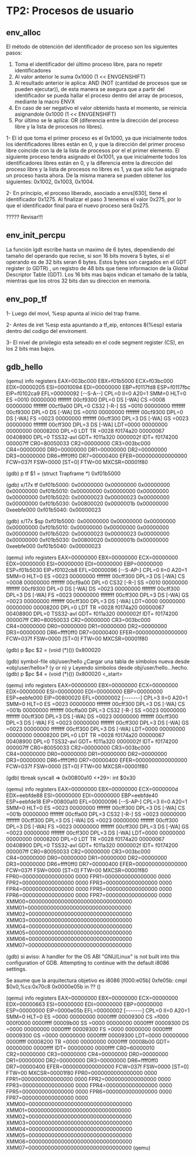 TP2: Procesos de usuario
========================

env_alloc
---------
El método de obtención del identificador de proceso son los siguientes pasos:
1) Toma el identificador del último proceso libre, para no repetir identificadores
2) Al valor anterior le suma 0x1000 (1 << ENVGENSHIFT)
3) Al resultado anterior le aplica: AND (NOT (cantidad de procesos que se pueden ejecutar)), de esta manera se asegura que a partir del identificador se pueda hallar el proceso dentro del array de procesos, mediante la macro ENVX
4) En caso de ser negativo el valor obtenido hasta el momento, se reinicia asignandole 0x1000 (1 << ENVGENSHIFT)
5) Por último se le aplica: OR (diferencia entre la dirección del proceso libre y la lista de procesos no libres). 

1-
El id que toma el primer proceso es el 0x1000, ya que inicialmente todos los identificadores libres están en 0, y que la dirección del primer proceso libre coincide con la de la lista de procesos por el el primer elemento.
El siguiente proceso tendra asignado el 0x1001, ya que inicialmente todos los identificadores libres están en 0, y la diferencia entre la dirección del proceso libre y la lista de procesos no libres es 1, ya que sólo fue asignado un proceso hasta ahora.
De la misma manera se pueden obtener los siguientes: 0x1002, 0x1003, 0x1004.

2-
En principio, el proceso liberado, asociado a envs[630], tiene el identificador 0x1275. Al finalizar el paso 3 tenemos el valor 0x275, por lo que el identificador final para el nuevo proceso será 0x275.

????? Revisar!!!


env_init_percpu
---------------
La función lgdt escribe hasta un maximo de 6 bytes, dependiendo del tamaño del operando que recive, si son 16 bits movera 5 bytes, si el operando es de 32 bits seran 6 bytes.
Estos bytes son cargados en el GDT register (o GDTR) , un registro de 48 bits que tiene informacion de la Global Descriptor Table (GDT). Los 16 bits mas bajos indican el tamaño de la tabla, mientras que los otros 32 bits dan su direccion en memoria.


env_pop_tf
----------
1-
Luego del movl, %esp apunta al inicio del trap frame.

2-
Antes de iret %esp esta apuntando a tf_eip, entonces 8(%esp) estaria dentro del codigo del enviroment.

3-
El nivel de privilegio esta seteado en el code segment register (CS), en los 2 bits mas bajos.

gdb_hello
---------
(qemu) info registers
EAX=003bc000 EBX=f01b5000 ECX=f03bc000 EDX=00000205
ESI=00010094 EDI=00000000 EBP=f0117fd8 ESP=f0117fbc
EIP=f0102ca9 EFL=00000092 [--S-A--] CPL=0 II=0 A20=1 SMM=0 HLT=0
ES =0010 00000000 ffffffff 00cf9300 DPL=0 DS   [-WA]
CS =0008 00000000 ffffffff 00cf9a00 DPL=0 CS32 [-R-]
SS =0010 00000000 ffffffff 00cf9300 DPL=0 DS   [-WA]
DS =0010 00000000 ffffffff 00cf9300 DPL=0 DS   [-WA]
FS =0023 00000000 ffffffff 00cff300 DPL=3 DS   [-WA]
GS =0023 00000000 ffffffff 00cff300 DPL=3 DS   [-WA]
LDT=0000 00000000 00000000 00008200 DPL=0 LDT
TR =0028 f0174a20 00000067 00408900 DPL=0 TSS32-avl
GDT=     f011a320 0000002f
IDT=     f0174200 000007ff
CR0=80050033 CR2=00000000 CR3=003bc000 CR4=00000000
DR0=00000000 DR1=00000000 DR2=00000000 DR3=00000000 
DR6=ffff0ff0 DR7=00000400
EFER=0000000000000000
FCW=037f FSW=0000 [ST=0] FTW=00 MXCSR=00001f80

(gdb) p tf
$1 = (struct Trapframe *) 0xf01b5000

(gdb) x/17x tf
0xf01b5000:	0x00000000	0x00000000	0x00000000	0x00000000
0xf01b5010:	0x00000000	0x00000000	0x00000000	0x00000000
0xf01b5020:	0x00000023	0x00000023	0x00000000	0x00000000
0xf01b5030:	0x00800020	0x0000001b	0x00000000	0xeebfe000
0xf01b5040:	0x00000023

(gdb) x/17x $sp
0xf01b5000:	0x00000000	0x00000000	0x00000000	0x00000000
0xf01b5010:	0x00000000	0x00000000	0x00000000	0x00000000
0xf01b5020:	0x00000023	0x00000023	0x00000000	0x00000000
0xf01b5030:	0x00800020	0x0000001b	0x00000000	0xeebfe000
0xf01b5040:	0x00000023

(qemu) info registers
EAX=00000000 EBX=00000000 ECX=00000000 EDX=00000000
ESI=00000000 EDI=00000000 EBP=00000000 ESP=f01b5030
EIP=f0102cb8 EFL=00000096 [--S-AP-] CPL=0 II=0 A20=1 SMM=0 HLT=0
ES =0023 00000000 ffffffff 00cff300 DPL=3 DS   [-WA]
CS =0008 00000000 ffffffff 00cf9a00 DPL=0 CS32 [-R-]
SS =0010 00000000 ffffffff 00cf9300 DPL=0 DS   [-WA]
DS =0023 00000000 ffffffff 00cff300 DPL=3 DS   [-WA]
FS =0023 00000000 ffffffff 00cff300 DPL=3 DS   [-WA]
GS =0023 00000000 ffffffff 00cff300 DPL=3 DS   [-WA]
LDT=0000 00000000 00000000 00008200 DPL=0 LDT
TR =0028 f0174a20 00000067 00408900 DPL=0 TSS32-avl
GDT=     f011a320 0000002f
IDT=     f0174200 000007ff
CR0=80050033 CR2=00000000 CR3=003bc000 CR4=00000000
DR0=00000000 DR1=00000000 DR2=00000000 DR3=00000000 
DR6=ffff0ff0 DR7=00000400
EFER=0000000000000000
FCW=037f FSW=0000 [ST=0] FTW=00 MXCSR=00001f80


(gdb) p $pc
$2 = (void (*)()) 0x800020


(gdb) symbol-file obj/user/hello
¿Cargar una tabla de símbolos nueva desde «obj/user/hello»? (y or n) y
Leyendo símbolos desde obj/user/hello...hecho.
(gdb) p $pc
$4 = (void (*)()) 0x800020 <_start>


(qemu) info registers
EAX=00000000 EBX=00000000 ECX=00000000 EDX=00000000
ESI=00000000 EDI=00000000 EBP=00000000 ESP=eebfe000
EIP=00800020 EFL=00000002 [-------] CPL=3 II=0 A20=1 SMM=0 HLT=0
ES =0023 00000000 ffffffff 00cff300 DPL=3 DS   [-WA]
CS =001b 00000000 ffffffff 00cffa00 DPL=3 CS32 [-R-]
SS =0023 00000000 ffffffff 00cff300 DPL=3 DS   [-WA]
DS =0023 00000000 ffffffff 00cff300 DPL=3 DS   [-WA]
FS =0023 00000000 ffffffff 00cff300 DPL=3 DS   [-WA]
GS =0023 00000000 ffffffff 00cff300 DPL=3 DS   [-WA]
LDT=0000 00000000 00000000 00008200 DPL=0 LDT
TR =0028 f0174a20 00000067 00408900 DPL=0 TSS32-avl
GDT=     f011a320 0000002f
IDT=     f0174200 000007ff
CR0=80050033 CR2=00000000 CR3=003bc000 CR4=00000000
DR0=00000000 DR1=00000000 DR2=00000000 DR3=00000000 
DR6=ffff0ff0 DR7=00000400
EFER=0000000000000000
FCW=037f FSW=0000 [ST=0] FTW=00 MXCSR=00001f80


(gdb) tbreak syscall
=> 0x00800a10 <+29>:	int    $0x30

(qemu) info registers
EAX=00000000 EBX=00000000 ECX=0000000d EDX=eebfde88
ESI=00000000 EDI=00000000 EBP=eebfde40 ESP=eebfde18
EIP=00800a10 EFL=00000096 [--S-AP-] CPL=3 II=0 A20=1 SMM=0 HLT=0
ES =0023 00000000 ffffffff 00cff300 DPL=3 DS   [-WA]
CS =001b 00000000 ffffffff 00cffa00 DPL=3 CS32 [-R-]
SS =0023 00000000 ffffffff 00cff300 DPL=3 DS   [-WA]
DS =0023 00000000 ffffffff 00cff300 DPL=3 DS   [-WA]
FS =0023 00000000 ffffffff 00cff300 DPL=3 DS   [-WA]
GS =0023 00000000 ffffffff 00cff300 DPL=3 DS   [-WA]
LDT=0000 00000000 00000000 00008200 DPL=0 LDT
TR =0028 f0174a20 00000067 00408900 DPL=0 TSS32-avl
GDT=     f011a320 0000002f
IDT=     f0174200 000007ff
CR0=80050033 CR2=00000000 CR3=003bc000 CR4=00000000
DR0=00000000 DR1=00000000 DR2=00000000 DR3=00000000 
DR6=ffff0ff0 DR7=00000400
EFER=0000000000000000
FCW=037f FSW=0000 [ST=0] FTW=00 MXCSR=00001f80
FPR0=0000000000000000 0000 FPR1=0000000000000000 0000
FPR2=0000000000000000 0000 FPR3=0000000000000000 0000
FPR4=0000000000000000 0000 FPR5=0000000000000000 0000
FPR6=0000000000000000 0000 FPR7=0000000000000000 0000
XMM00=00000000000000000000000000000000 XMM01=00000000000000000000000000000000
XMM02=00000000000000000000000000000000 XMM03=00000000000000000000000000000000
XMM04=00000000000000000000000000000000 XMM05=00000000000000000000000000000000
XMM06=00000000000000000000000000000000 XMM07=00000000000000000000000000000000


(gdb) si
aviso: A handler for the OS ABI "GNU/Linux" is not built into this configuration
of GDB.  Attempting to continue with the default i8086 settings.

Se asume que la arquitectura objetivo es i8086
[f000:e05b]    0xfe05b:	cmpl   $0x0,%cs:0x70c8
0x0000e05b in ?? ()

(qemu) info registers
EAX=00000000 EBX=00000000 ECX=00000000 EDX=00000663
ESI=00000000 EDI=00000000 EBP=00000000 ESP=00000000
EIP=0000e05b EFL=00000002 [-------] CPL=0 II=0 A20=1 SMM=0 HLT=0
ES =0000 00000000 0000ffff 00009300
CS =f000 000f0000 0000ffff 00009b00
SS =0000 00000000 0000ffff 00009300
DS =0000 00000000 0000ffff 00009300
FS =0000 00000000 0000ffff 00009300
GS =0000 00000000 0000ffff 00009300
LDT=0000 00000000 0000ffff 00008200
TR =0000 00000000 0000ffff 00008b00
GDT=     00000000 0000ffff
IDT=     00000000 0000ffff
CR0=60000010 CR2=00000000 CR3=00000000 CR4=00000000
DR0=00000000 DR1=00000000 DR2=00000000 DR3=00000000 
DR6=ffff0ff0 DR7=00000400
EFER=0000000000000000
FCW=037f FSW=0000 [ST=0] FTW=00 MXCSR=00001f80
FPR0=0000000000000000 0000 FPR1=0000000000000000 0000
FPR2=0000000000000000 0000 FPR3=0000000000000000 0000
FPR4=0000000000000000 0000 FPR5=0000000000000000 0000
FPR6=0000000000000000 0000 FPR7=0000000000000000 0000
XMM00=00000000000000000000000000000000 XMM01=00000000000000000000000000000000
XMM02=00000000000000000000000000000000 XMM03=00000000000000000000000000000000
XMM04=00000000000000000000000000000000 XMM05=00000000000000000000000000000000
XMM06=00000000000000000000000000000000 XMM07=00000000000000000000000000000000
(qemu) 














